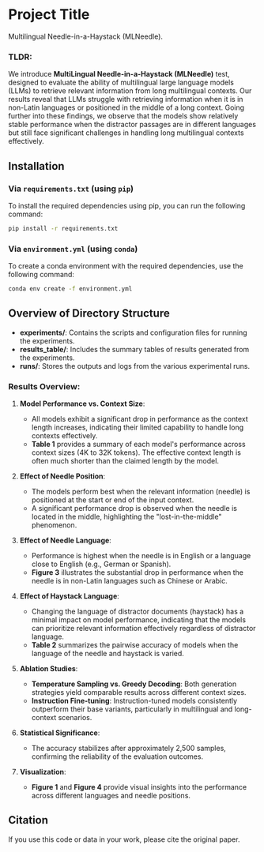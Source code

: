 
# Project Title
Multilingual Needle-in-a-Haystack (MLNeedle). 


### TLDR:

We introduce **MultiLingual Needle-in-a-Haystack (MLNeedle)** test, designed to evaluate the ability of multilingual large language models (LLMs) to retrieve relevant information from long multilingual contexts. Our results reveal that LLMs struggle with retrieving information when it is in non-Latin languages or positioned in the middle of a long context. Going further into these findings, we observe that the models show relatively stable performance when the distractor passages are in different languages but still face significant challenges in handling long multilingual contexts effectively.


## Installation

### Via `requirements.txt` (using `pip`)
To install the required dependencies using pip, you can run the following command:

```bash
pip install -r requirements.txt
```

### Via `environment.yml` (using `conda`)
To create a conda environment with the required dependencies, use the following command:

```bash
conda env create -f environment.yml
```

## Overview of Directory Structure

- **experiments/**: Contains the scripts and configuration files for running the experiments.
- **results_table/**: Includes the summary tables of results generated from the experiments.
- **runs/**: Stores the outputs and logs from the various experimental runs.

### Results Overview:

1. **Model Performance vs. Context Size**:
   - All models exhibit a significant drop in performance as the context length increases, indicating their limited capability to handle long contexts effectively.
   - **Table 1** provides a summary of each model's performance across context sizes (4K to 32K tokens). The effective context length is often much shorter than the claimed length by the model.

2. **Effect of Needle Position**:
   - The models perform best when the relevant information (needle) is positioned at the start or end of the input context.
   - A significant performance drop is observed when the needle is located in the middle, highlighting the "lost-in-the-middle" phenomenon.

3. **Effect of Needle Language**:
   - Performance is highest when the needle is in English or a language close to English (e.g., German or Spanish).
   - **Figure 3** illustrates the substantial drop in performance when the needle is in non-Latin languages such as Chinese or Arabic.

4. **Effect of Haystack Language**:
   - Changing the language of distractor documents (haystack) has a minimal impact on model performance, indicating that the models can prioritize relevant information effectively regardless of distractor language.
   - **Table 2** summarizes the pairwise accuracy of models when the language of the needle and haystack is varied.

5. **Ablation Studies**:
   - **Temperature Sampling vs. Greedy Decoding**: Both generation strategies yield comparable results across different context sizes.
   - **Instruction Fine-tuning**: Instruction-tuned models consistently outperform their base variants, particularly in multilingual and long-context scenarios.

6. **Statistical Significance**:
   - The accuracy stabilizes after approximately 2,500 samples, confirming the reliability of the evaluation outcomes.

7. **Visualization**:
   - **Figure 1** and **Figure 4** provide visual insights into the performance across different languages and needle positions.

## Citation
If you use this code or data in your work, please cite the original paper.
